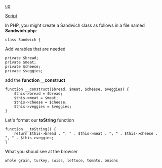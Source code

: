 [up](../README.md)

[Script](script/page01.md)

In PHP, you might create a Sandwich class as follows in a file named **Sandwich.php**:

```
class Sandwich {
```
Add varables that are needed

```
private $bread;
private $meat;
private $cheese;
private $veggies;
```
add the **function __construct**

```
function __construct($bread, $meat, $cheese, $veggies) {
    $this->bread = $bread;
    $this->meat = $meat;
    $this->cheese = $cheese;
    $this->veggies = $veggies;
}
```

Let's format our **toString** function

```
function __toString() {
    return $this->bread . ", " . $this->meat . ", " . $this->cheese . ", " . $this->veggies;
}
```

What you shoud see at the browser

```
whole grain, turkey, swiss, lettuce, tomato, onions
```
